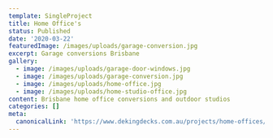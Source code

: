 ```yaml
---
template: SingleProject
title: Home Office's
status: Published
date: '2020-03-22'
featuredImage: /images/uploads/garage-conversion.jpg
excerpt: Garage conversions Brisbane
gallery:
  - image: /images/uploads/garage-door-windows.jpg
  - image: /images/uploads/garage-conversion.jpg
  - image: /images/uploads/home-office.jpg
  - image: /images/uploads/home-studio-office.jpg
content: Brisbane home office conversions and outdoor studios
categories: []
meta:
  canonicalLink: 'https://www.dekingdecks.com.au/projects/home-offices/'
---
```


